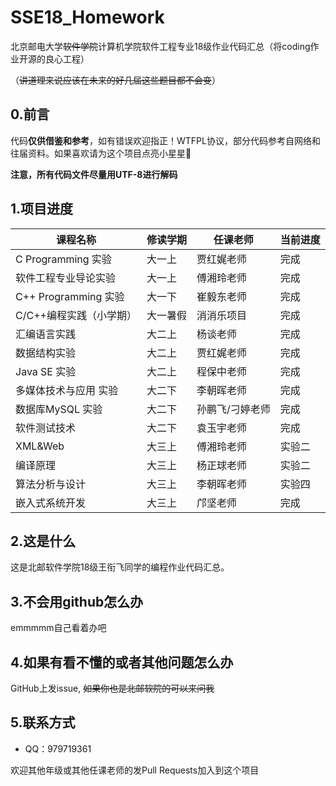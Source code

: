 # SSE18_Homework
北京邮电大学~~软件学院~~计算机学院软件工程专业18级作业代码汇总（将coding作业开源的良心工程）

（~~讲道理来说应该在未来的好几届这些题目都不会变~~）

## 0.前言
代码**仅供借鉴和参考**，如有错误欢迎指正！WTFPL协议，部分代码参考自网络和往届资料。如果喜欢请为这个项目点亮小星星🌟

**注意，所有代码文件尽量用UTF-8进行解码**

## 1.项目进度
课程名称 | 修读学期 | 任课老师 | 当前进度
------------ | ------------- | ------------- | -------------
C Programming 实验 | 大一上 | 贾红娓老师 | 完成
软件工程专业导论实验 | 大一上 | 傅湘玲老师 | 完成
C++ Programming 实验 | 大一下 | 崔毅东老师 | 完成
C/C++编程实践（小学期）| 大一暑假 | 消消乐项目 | 完成
汇编语言实践 | 大二上 | 杨谈老师 | 完成
数据结构实验 | 大二上 | 贾红娓老师 | 完成
Java SE 实验 | 大二上 | 程保中老师 | 完成
多媒体技术与应用 实验 | 大二下 | 李朝晖老师 | 完成
数据库MySQL 实验 | 大二下 | 孙鹏飞/刁婷老师 | 完成
软件测试技术 | 大二下 | 袁玉宇老师 | 完成
XML&Web | 大三上 | 傅湘玲老师 | 实验二
编译原理 | 大三上 | 杨正球老师 | 实验二
算法分析与设计 | 大三上 | 李朝晖老师 | 实验四
嵌入式系统开发 | 大三上 | 邝坚老师 | 完成

## 2.这是什么

这是北邮软件学院18级王衔飞同学的编程作业代码汇总。

## 3.不会用github怎么办

emmmmm自己看着办吧

## 4.如果有看不懂的或者其他问题怎么办

GitHub上发issue, ~~如果你也是北邮软院的可以来问我~~

## 5.联系方式
- QQ：979719361

欢迎其他年级或其他任课老师的发Pull Requests加入到这个项目

